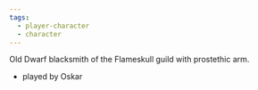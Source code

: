 ```yaml
---
tags:
  - player-character
  - character
---
```

Old Dwarf blacksmith of the Flameskull guild with prostethic arm. 

- played by Oskar